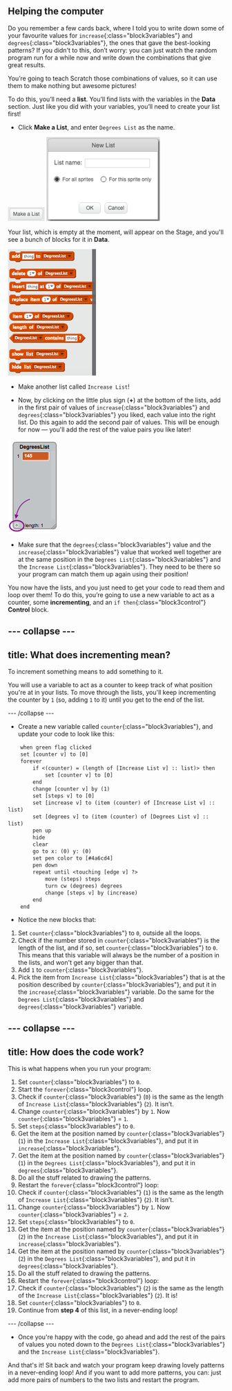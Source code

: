 ## Helping the computer

Do you remember a few cards back, where I told you to write down some of your favourite values for `increase`{:class="block3variables"} and `degrees`{:class="block3variables"}, the ones that gave the best-looking patterns? If you didn't to this, don’t worry: you can just watch the random program run for a while now and write down the combinations that give great results.

You’re going to teach Scratch those combinations of values, so it can use them to make nothing but awesome pictures!

To do this, you’ll need a **list**. You’ll find lists with the variables in the **Data** section. Just like you did with your variables, you’ll need to create your list first! 

+ Click **Make a List**, and enter `Degrees List` as the name.

![](images/makeAList.png) ![](images/nameList.png)

Your list, which is empty at the moment, will appear on the Stage, and you'll see a bunch of blocks for it in **Data**.

![](images/listBlocks.png)

+ Make another list called `Increase List`!

+ Now, by clicking on the little plus sign (**+**) at the bottom of the lists, add in the first pair of values of `increase`{:class="block3variables"} and `degrees`{:class="block3variables"} you liked, each value into the right list. Do this again to add the second pair of values. This will be enough for now — you'll add the rest of the value pairs you like later!

![](images/helping2.png)

+ Make sure that the `degrees`{:class="block3variables"} value and the `increase`{:class="block3variables"} value that worked well together are at the same position in the `Degrees List`{:class="block3variables"} and the `Increase List`{:class="block3variables"}. They need to be there so your program can match them up again using their position!

You now have the lists, and you just need to get your code to read them and loop over them! To do this, you’re going to use a new variable to act as a counter, some **incrementing**, and an `if then`{:class="block3control"} **Control** block. 

--- collapse ---
---
title: What does incrementing mean?
---

To increment something means to add something to it.

You will use a variable to act as a counter to keep track of what position you're at in your lists. To move through the lists, you'll keep incrementing the counter by `1` (so, adding `1` to it) until you get to the end of the list.

--- /collapse ---

+ Create a new variable called `counter`{:class="block3variables"}, and update your code to look like this:
 
```blocks3
    when green flag clicked
    set [counter v] to [0]
    forever 
        if <(counter) = (length of [Increase List v] :: list)> then 
            set [counter v] to [0]
        end
        change [counter v] by (1)
        set [steps v] to [0]
        set [increase v] to (item (counter) of [Increase List v] :: list)
        set [degrees v] to (item (counter) of [Degrees List v] :: list)
        pen up
        hide
        clear
        go to x: (0) y: (0)
        set pen color to [#4a6cd4]
        pen down
        repeat until <touching [edge v] ?> 
            move (steps) steps
            turn cw (degrees) degrees
            change [steps v] by (increase)
        end
    end
```

+ Notice the new blocks that:
 1. Set `counter`{:class="block3variables"} to `0`, outside all the loops.
 2. Check if the number stored in `counter`{:class="block3variables"} is the length of the list, and if so, set `counter`{:class="block3variables"} to `0`. This means that this variable will always be the number of a position in the lists, and won't get any bigger than that.
 3. Add `1` to `counter`{:class="block3variables"}.
 4. Pick the item from `Increase List`{:class="block3variables"} that is at the position described by `counter`{:class="block3variables"}, and put it in the `increase`{:class="block3variables"} variable. Do the same for the `Degrees List`{:class="block3variables"} and `degrees`{:class="block3variables"} variable.

--- collapse ---
---
title: How does the code work?
---

This is what happens when you run your program:

1. Set `counter`{:class="block3variables"} to `0`.
2. Start the `forever`{:class="block3control"} loop.
3. Check if `counter`{:class="block3variables"} (`0`) is the same as the length of `Increase List`{:class="block3variables"} (`2`). It isn’t.
4. Change `counter`{:class="block3variables"} by `1`. Now `counter`{:class="block3variables"} = `1`.
5. Set `steps`{:class="block3variables"} to `0`.
6. Get the item at the position named by `counter`{:class="block3variables"} (`1`) in the `Increase List`{:class="block3variables"}, and put it in `increase`{:class="block3variables"}.
7. Get the item at the position named by `counter`{:class="block3variables"} (`1`) in the `Degrees List`{:class="block3variables"}, and put it in `degrees`{:class="block3variables"}.
8. Do all the stuff related to drawing the patterns.
9. Restart the `forever`{:class="block3control"} loop:
10. Check if `counter`{:class="block3variables"} (`1`) is the same as the length of `Increase List`{:class="block3variables"} (`2`). It isn’t.
11. Change `counter`{:class="block3variables"} by `1`. Now `counter`{:class="block3variables"} = `2`.
12. Set `steps`{:class="block3variables"} to `0`.
13. Get the item at the position named by `counter`{:class="block3variables"} (`2`) in the `Increase List`{:class="block3variables"}, and put it in `increase`{:class="block3variables"}.
14. Get the item at the position named by `counter`{:class="block3variables"} (`2`) in the `Degrees List`{:class="block3variables"}, and put it in `degrees`{:class="block3variables"}.
15. Do all the stuff related to drawing the patterns.
16. Restart the `forever`{:class="block3control"} loop:
17. Check if `counter`{:class="block3variables"} (`2`) is the same as the length of the `Increase List`{:class="block3variables"} (`2`). It is!
18. Set `counter`{:class="block3variables"} to `0`.
19. Continue from **step 4** of this list, in a never-ending loop!

--- /collapse ---

+ Once you're happy with the code, go ahead and add the rest of the pairs of values you noted down to the `Degrees List`{:class="block3variables"} and the `Increase List`{:class="block3variables"}. 

And that's it! Sit back and watch your program keep drawing lovely patterns in a never-ending loop! And if you want to add more patterns, you can: just add more pairs of numbers to the two lists and restart the program.
